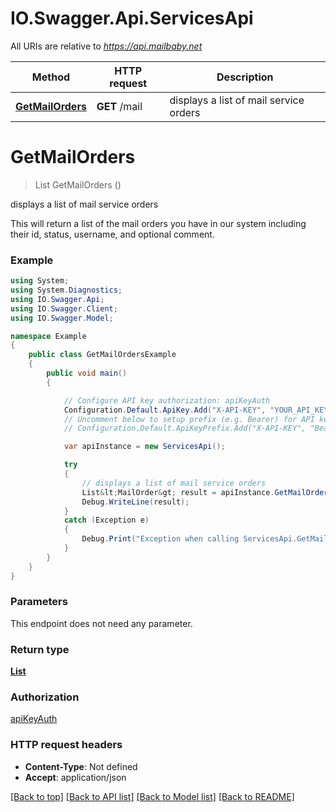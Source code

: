 # IO.Swagger.Api.ServicesApi

All URIs are relative to *https://api.mailbaby.net*

Method | HTTP request | Description
------------- | ------------- | -------------
[**GetMailOrders**](ServicesApi.md#getmailorders) | **GET** /mail | displays a list of mail service orders

<a name="getmailorders"></a>
# **GetMailOrders**
> List<MailOrder> GetMailOrders ()

displays a list of mail service orders

This will return a list of the mail orders you have in our system including their id, status, username, and optional comment.

### Example
```csharp
using System;
using System.Diagnostics;
using IO.Swagger.Api;
using IO.Swagger.Client;
using IO.Swagger.Model;

namespace Example
{
    public class GetMailOrdersExample
    {
        public void main()
        {

            // Configure API key authorization: apiKeyAuth
            Configuration.Default.ApiKey.Add("X-API-KEY", "YOUR_API_KEY");
            // Uncomment below to setup prefix (e.g. Bearer) for API key, if needed
            // Configuration.Default.ApiKeyPrefix.Add("X-API-KEY", "Bearer");

            var apiInstance = new ServicesApi();

            try
            {
                // displays a list of mail service orders
                List&lt;MailOrder&gt; result = apiInstance.GetMailOrders();
                Debug.WriteLine(result);
            }
            catch (Exception e)
            {
                Debug.Print("Exception when calling ServicesApi.GetMailOrders: " + e.Message );
            }
        }
    }
}
```

### Parameters
This endpoint does not need any parameter.

### Return type

[**List<MailOrder>**](MailOrder.md)

### Authorization

[apiKeyAuth](../README.md#apiKeyAuth)

### HTTP request headers

 - **Content-Type**: Not defined
 - **Accept**: application/json

[[Back to top]](#) [[Back to API list]](../README.md#documentation-for-api-endpoints) [[Back to Model list]](../README.md#documentation-for-models) [[Back to README]](../README.md)

